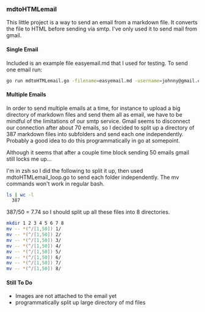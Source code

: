 ### mdtoHTMLemail

This little project is a way to send an email from a markdown file. It converts the file to HTML before sending via smtp. I've only used it to send mail from gmail.

#### Single Email
 Included is an example file easyemail.md that I used for testing. To send one email run:

```zsh
go run mdtoHTMLemail.go -filename=easyemail.md -username=johnny@gmail.com -password=secret -smtphost=smtp.gmail.com -destination=johnnyduderino@gmail.com
```

#### Multiple Emails
In order to send multiple emails at a time, for instance to upload a big directory of markdown files and send them all as email, we have to be mindful of the limitations of our smtp service. Gmail seems to disconnect our connection after about 70 emails, so I decided to split up a directory of 387 markdown files into subfolders and send each one independently. Probably a good idea to do this programmatically in go at somepoint.

Although it seems that after a couple time block sending 50 emails gmail still locks me up...

I'm in zsh so I did the following to split it up, then used mdtoHTMLemail_loop.go to send each folder independently. The mv commands won't work in regular bash.

```zsh
ls | wc -l
  387
```

387/50 = 7.74 so I should split up all these files into 8 directories.

```zsh
mkdir 1 2 3 4 5 6 7 8
mv -- *(^/[1,50]) 1/
mv -- *(^/[1,50]) 2/
mv -- *(^/[1,50]) 3/
mv -- *(^/[1,50]) 4/
mv -- *(^/[1,50]) 5/
mv -- *(^/[1,50]) 6/
mv -- *(^/[1,50]) 7/
mv -- *(^/[1,50]) 8/
```

#### Still To Do
 - Images are not attached to the email yet
 - programmatically split up large directory of md files
